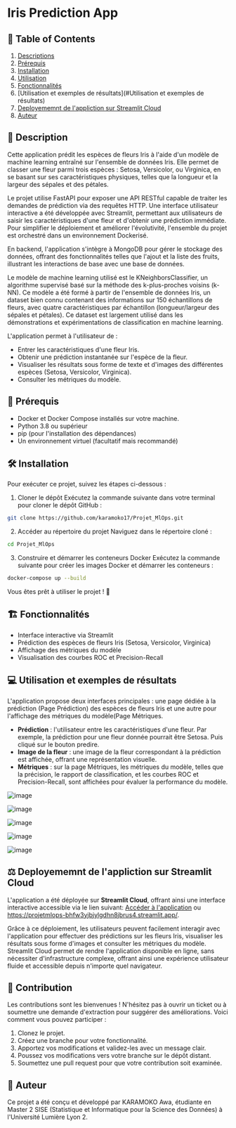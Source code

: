 # Iris Prediction App


## 📖 **Table of Contents**
1. [Descriptions](#descriptions)
2. [Prérequis](#Prérequis)
3. [Installation](#Installation)
4. [Utilisation](#Utilisation)
5. [Fonctionnalités](#Fonctionnalités)
6. [Utilisation et exemples de résultats](#Utilisation et exemples de résultats)
7. [Deployememnt de l'appliction sur Streamlit Cloud](#Deployememnt-de-l'appliction-sur-Streamlit-Cloud)
8. [Auteur](#Auteur)

<h2 id="Description">🧩 Description</h2>

Cette application prédit les espèces de fleurs Iris à l'aide d'un modèle de machine learning entraîné sur l'ensemble de données Iris. Elle permet de classer une fleur parmi trois espèces : Setosa, Versicolor, ou Virginica, en se basant sur ses caractéristiques physiques, telles que la longueur et la largeur des sépales et des pétales.

Le projet utilise FastAPI pour exposer une API RESTful capable de traiter les demandes de prédiction via des requêtes HTTP. Une interface utilisateur interactive a été développée avec Streamlit, permettant aux utilisateurs de saisir les caractéristiques d'une fleur et d'obtenir une prédiction immédiate. Pour simplifier le déploiement et améliorer l'évolutivité, l'ensemble du projet est orchestré dans un environnement Dockerisé.

En backend, l'application s'intègre à MongoDB pour gérer le stockage des données, offrant des fonctionnalités telles que l'ajout et la liste des fruits, illustrant les interactions de base avec une base de données.

Le modèle de machine learning utilisé est le KNeighborsClassifier, un algorithme supervisé basé sur la méthode des k-plus-proches voisins (k-NN). Ce modèle a été formé à partir de l'ensemble de données Iris, un dataset bien connu contenant des informations sur 150 échantillons de fleurs, avec quatre caractéristiques par échantillon (longueur/largeur des sépales et pétales). Ce dataset est largement utilisé dans les démonstrations et expérimentations de classification en machine learning.

L'application permet à l'utilisateur de :

- Entrer les caractéristiques d'une fleur Iris.
- Obtenir une prédiction instantanée sur l'espèce de la fleur.
- Visualiser les résultats sous forme de texte et d'images des différentes espèces (Setosa, Versicolor, Virginica).
- Consulter les métriques du modèle.


<h2 id="Prérequis">🤖 Prérequis</h2>

- Docker et Docker Compose installés sur votre machine.
- Python 3.8 ou supérieur
- pip (pour l'installation des dépendances)
- Un environnement virtuel (facultatif mais recommandé)

<h2 id="Installation">🛠️ Installation</h2>

Pour exécuter ce projet, suivez les étapes ci-dessous :
1. Cloner le dépôt
Exécutez la commande suivante dans votre terminal pour cloner le dépôt GitHub :
```bash
git clone https://github.com/karamoko17/Projet_MlOps.git
```

2. Accéder au répertoire du projet
Naviguez dans le répertoire cloné :
```bash
cd Projet_MlOps
```

3. Construire et démarrer les conteneurs Docker
Exécutez la commande suivante pour créer les images Docker et démarrer les conteneurs :
```bash
docker-compose up --build  
```
Vous êtes prêt à utiliser le projet ! 🚀


<h2 id="Fonctionnalités">🏗️ Fonctionnalités</h2>

- Interface interactive via Streamlit
- Prédiction des espèces de fleurs Iris (Setosa, Versicolor, Virginica)
- Affichage des métriques du modèle
- Visualisation des courbes ROC et Precision-Recall

<h2 id="Utilisation et exemples de résultats">💻 Utilisation et exemples de résultats</h2>

L'application propose deux interfaces principales : une page dédiée à la prédiction (Page Prédiction) des espèces de fleurs Iris et une autre pour l'affichage des métriques du modèle(Page Métriques.

- **Prédiction** : l'utilisateur entre les caractéristiques d'une fleur. Par exemple, la prédiction pour une fleur donnée pourrait être Setosa. Puis cliqué sur le bouton predire.
- **Image de la fleur** : une image de la fleur correspondant à la prédiction est affichée, offrant une représentation visuelle.
- **Métriques** : sur la page Métriques, les métriques du modèle, telles que la précision, le rapport de classification, et les courbes ROC et Precision-Recall, sont affichées pour évaluer la performance du modèle.

![image](https://github.com/user-attachments/assets/31e87730-aaec-4e3f-99f5-07015e33ceb1)

![image](https://github.com/user-attachments/assets/f98b4f91-bc38-4d6d-9f20-ad40c0bb18be)

![image](https://github.com/user-attachments/assets/190b0859-fc25-4d15-ba4f-74527b0a6c6d)

![image](https://github.com/user-attachments/assets/443a536d-b2ed-4e33-9db9-a9f232017d63)

![image](https://github.com/user-attachments/assets/7f14346a-5ced-495a-8b1c-0fac446f7d0f)


<h2 id="Deployememnt de l'appliction sur Streamlit Cloud">⚖️ Deployememnt de l'appliction sur Streamlit Cloud</h2>

L'application a été déployée sur **Streamlit Cloud**, offrant ainsi une interface interactive accessible via le lien suivant: [Accéder à l'application](https://projetmlops-bhfw3yjbjylgdhn8jbrus4.streamlit.app/) ou https://projetmlops-bhfw3yjbjylgdhn8jbrus4.streamlit.app/. 

Grâce à ce déploiement, les utilisateurs peuvent facilement interagir avec l'application pour effectuer des prédictions sur les fleurs Iris, visualiser les résultats sous forme d'images et consulter les métriques du modèle. Streamlit Cloud permet de rendre l'application disponible en ligne, sans nécessiter d'infrastructure complexe, offrant ainsi une expérience utilisateur fluide et accessible depuis n'importe quel navigateur.


<h2 id="Contribution">🤝 Contribution</h2>
Les contributions sont les bienvenues ! N'hésitez pas à ouvrir un ticket ou à soumettre une demande d'extraction pour suggérer des améliorations. Voici comment vous pouvez participer :

1. Clonez le projet.
2. Créez une branche pour votre fonctionnalité.
3. Apportez vos modifications et validez-les avec un message clair.
4. Poussez vos modifications vers votre branche sur le dépôt distant.  
5. Soumettez une pull request pour que votre contribution soit examinée.


<h2 id="Auteur">🎯 Auteur</h2> 
Ce projet a été conçu et développé par KARAMOKO Awa, étudiante en Master 2 SISE (Statistique et Informatique pour la Science des Données) à l'Université Lumière Lyon 2.
